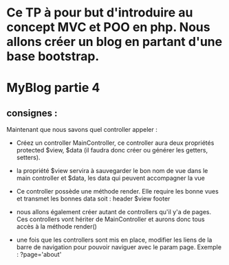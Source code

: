 # Ce TP à pour but d'introduire au concept MVC et POO en php. Nous allons créer un blog en partant d'une base bootstrap.

# MyBlog partie 4
## consignes : 
Maintenant que nous savons quel controller appeler :
- Créez un controller MainController, ce controller aura deux propriétés protected $view, $data (il faudra donc créer ou générer les getters, setters). 
- la propriété $view servira à sauvegarder le bon nom de vue dans le main controller et $data, les data qui peuvent accompagner la vue
- Ce controller possède une méthode render. Elle require les bonne vues et transmet les 
bonnes data soit :
header
$view
footer

- nous allons également créer autant de controllers qu'il y'a de pages. Ces controllers vont hériter de MainController et aurons donc tous accès à la méthode render()
- une fois que les controllers sont mis en place, modifier les liens de la barre de navigation pour pouvoir naviguer avec le param page. 
 Exemple : ?page='about'
    
